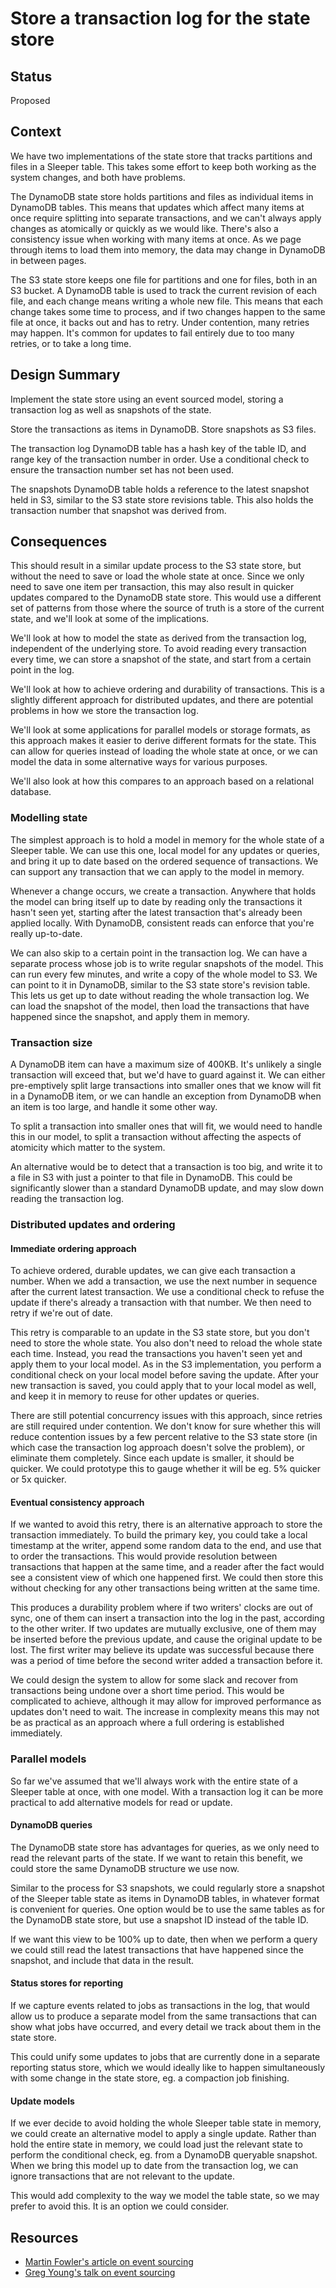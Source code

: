 # Store a transaction log for the state store

## Status

Proposed

## Context

We have two implementations of the state store that tracks partitions and files in a Sleeper table. This takes some
effort to keep both working as the system changes, and both have problems.

The DynamoDB state store holds partitions and files as individual items in DynamoDB tables. This means that updates
which affect many items at once require splitting into separate transactions, and we can't always apply changes as
atomically or quickly as we would like. There's also a consistency issue when working with many items at once. As we
page through items to load them into memory, the data may change in DynamoDB in between pages.

The S3 state store keeps one file for partitions and one for files, both in an S3 bucket. A DynamoDB table is used to
track the current revision of each file, and each change means writing a whole new file. This means that each change
takes some time to process, and if two changes happen to the same file at once, it backs out and has to retry. Under
contention, many retries may happen. It's common for updates to fail entirely due to too many retries, or to take a long
time.

## Design Summary

Implement the state store using an event sourced model, storing a transaction log as well as snapshots of the state.

Store the transactions as items in DynamoDB. Store snapshots as S3 files.

The transaction log DynamoDB table has a hash key of the table ID, and range key of the transaction number in order. Use
a conditional check to ensure the transaction number set has not been used.

The snapshots DynamoDB table holds a reference to the latest snapshot held in S3, similar to the S3 state store
revisions table. This also holds the transaction number that snapshot was derived from.

## Consequences

This should result in a similar update process to the S3 state store, but without the need to save or load the whole
state at once. Since we only need to save one item per transaction, this may also result in quicker updates compared to
the DynamoDB state store. This would use a different set of patterns from those where the source of truth is a store of
the current state, and we'll look at some of the implications.

We'll look at how to model the state as derived from the transaction log, independent of the underlying store. To avoid
reading every transaction every time, we can store a snapshot of the state, and start from a certain point in the log.

We'll look at how to achieve ordering and durability of transactions. This is a slightly different approach for
distributed updates, and there are potential problems in how we store the transaction log.

We'll look at some applications for parallel models or storage formats, as this approach makes it easier to derive
different formats for the state. This can allow for queries instead of loading the whole state at once, or we can model
the data in some alternative ways for various purposes.

We'll also look at how this compares to an approach based on a relational database.

### Modelling state

The simplest approach is to hold a model in memory for the whole state of a Sleeper table. We can use this one, local
model for any updates or queries, and bring it up to date based on the ordered sequence of transactions. We can support
any transaction that we can apply to the model in memory.

Whenever a change occurs, we create a transaction. Anywhere that holds the model can bring itself up to date by reading
only the transactions it hasn't seen yet, starting after the latest transaction that's already been applied locally.
With DynamoDB, consistent reads can enforce that you're really up-to-date.

We can also skip to a certain point in the transaction log. We can have a separate process whose job is to write regular
snapshots of the model. This can run every few minutes, and write a copy of the whole model to S3. We can point to it in
DynamoDB, similar to the S3 state store's revision table. This lets us get up to date without reading the whole
transaction log. We can load the snapshot of the model, then load the transactions that have happened since the
snapshot, and apply them in memory.

### Transaction size

A DynamoDB item can have a maximum size of 400KB. It's unlikely a single transaction will exceed that, but we'd have to
guard against it. We can either pre-emptively split large transactions into smaller ones that we know will fit in a
DynamoDB item, or we can handle an exception from DynamoDB when an item is too large, and handle it some other way.

To split a transaction into smaller ones that will fit, we would need to handle this in our model, to split a
transaction without affecting the aspects of atomicity which matter to the system.

An alternative would be to detect that a transaction is too big, and write it to a file in S3 with just a pointer to
that file in DynamoDB. This could be significantly slower than a standard DynamoDB update, and may slow down reading
the transaction log.

### Distributed updates and ordering

#### Immediate ordering approach

To achieve ordered, durable updates, we can give each transaction a number. When we add a transaction, we use the next
number in sequence after the current latest transaction. We use a conditional check to refuse the update if there's
already a transaction with that number. We then need to retry if we're out of date.

This retry is comparable to an update in the S3 state store, but you don't need to store the whole state. You also don't
need to reload the whole state each time. Instead, you read the transactions you haven't seen yet and apply them to your
local model. As in the S3 implementation, you perform a conditional check on your local model before saving the update.
After your new transaction is saved, you could apply that to your local model as well, and keep it in memory to reuse
for other updates or queries.

There are still potential concurrency issues with this approach, since retries are still required under contention. We
don't know for sure whether this will reduce contention issues by a few percent relative to the S3 state store (in which
case the transaction log approach doesn't solve the problem), or eliminate them completely. Since each update is
smaller, it should be quicker. We could prototype this to gauge whether it will be eg. 5% quicker or 5x quicker.

#### Eventual consistency approach

If we wanted to avoid this retry, there is an alternative approach to store the transaction immediately. To build the
primary key, you could take a local timestamp at the writer, append some random data to the end, and use that to order
the transactions. This would provide resolution between transactions that happen at the same time, and a reader after
the fact would see a consistent view of which one happened first. We could then store this without checking for any
other transactions being written at the same time.

This produces a durability problem where if two writers' clocks are out of sync, one of them can insert a transaction
into the log in the past, according to the other writer. If two updates are mutually exclusive, one of them may be
inserted before the previous update, and cause the original update to be lost. The first writer may believe its update
was successful because there was a period of time before the second writer added a transaction before it.

We could design the system to allow for some slack and recover from transactions being undone over a short time period.
This would be complicated to achieve, although it may allow for improved performance as updates don't need to wait. The
increase in complexity means this may not be as practical as an approach where a full ordering is established
immediately.

### Parallel models

So far we've assumed that we'll always work with the entire state of a Sleeper table at once, with one model. With a
transaction log it can be more practical to add alternative models for read or update.

#### DynamoDB queries

The DynamoDB state store has advantages for queries, as we only need to read the relevant parts of the state. If we
want to retain this benefit, we could store the same DynamoDB structure we use now.

Similar to the process for S3 snapshots, we could regularly store a snapshot of the Sleeper table state as items in
DynamoDB tables, in whatever format is convenient for queries. One option would be to use the same tables as for the
DynamoDB state store, but use a snapshot ID instead of the table ID.

If we want this view to be 100% up to date, then when we perform a query we could still read the latest transactions
that have happened since the snapshot, and include that data in the result.

#### Status stores for reporting

If we capture events related to jobs as transactions in the log, that would allow us to produce a separate model from
the same transactions that can show what jobs have occurred, and every detail we track about them in the state store.

This could unify some updates to jobs that are currently done in a separate reporting status store, which we would
ideally like to happen simultaneously with some change in the state store, eg. a compaction job finishing.

#### Update models

If we ever decide to avoid holding the whole Sleeper table state in memory, we could create an alternative model to
apply a single update. Rather than hold the entire state in memory, we could load just the relevant state to perform the
conditional check, eg. from a DynamoDB queryable snapshot. When we bring this model up to date from the transaction log,
we can ignore transactions that are not relevant to the update.

This would add complexity to the way we model the table state, so we may prefer to avoid this. It is an option we could
consider.

## Resources

- [Martin Fowler's article on event sourcing](https://martinfowler.com/eaaDev/EventSourcing.html)
- [Greg Young's talk on event sourcing](https://www.youtube.com/watch?v=LDW0QWie21s)
